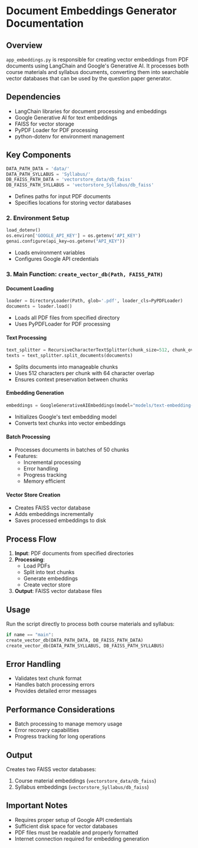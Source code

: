 # Document Embeddings Generator Documentation

## Overview

`app_embeddings.py` is responsible for creating vector embeddings from PDF documents using LangChain and Google's Generative AI. It processes both course materials and syllabus documents, converting them into searchable vector databases that can be used by the question paper generator.

## Dependencies

- LangChain libraries for document processing and embeddings
- Google Generative AI for text embeddings
- FAISS for vector storage
- PyPDF Loader for PDF processing
- python-dotenv for environment management

## Key Components

```python
DATA_PATH_DATA = 'data/'
DATA_PATH_SYLLABUS = 'Syllabus/'
DB_FAISS_PATH_DATA = 'vectorstore_data/db_faiss'
DB_FAISS_PATH_SYLLABUS = 'vectorstore_Syllabus/db_faiss'
```

- Defines paths for input PDF documents
- Specifies locations for storing vector databases

### 2. Environment Setup

```python
load_dotenv()
os.environ['GOOGLE_API_KEY'] = os.getenv('API_KEY')
genai.configure(api_key=os.getenv("API_KEY"))
```

- Loads environment variables
- Configures Google API credentials

### 3. Main Function: `create_vector_db(Path, FAISS_PATH)`

#### Document Loading

```python
loader = DirectoryLoader(Path, glob='.pdf', loader_cls=PyPDFLoader)
documents = loader.load()
```

- Loads all PDF files from specified directory
- Uses PyPDFLoader for PDF processing

#### Text Processing

```python
text_splitter = RecursiveCharacterTextSplitter(chunk_size=512, chunk_overlap=64)
texts = text_splitter.split_documents(documents)
```

- Splits documents into manageable chunks
- Uses 512 characters per chunk with 64 character overlap
- Ensures context preservation between chunks

#### Embedding Generation

```python
embeddings = GoogleGenerativeAIEmbeddings(model="models/text-embedding-004")
```

- Initializes Google's text embedding model
- Converts text chunks into vector embeddings

#### Batch Processing

- Processes documents in batches of 50 chunks
- Features:
  - Incremental processing
  - Error handling
  - Progress tracking
  - Memory efficient

#### Vector Store Creation

- Creates FAISS vector database
- Adds embeddings incrementally
- Saves processed embeddings to disk

## Process Flow

1. **Input**: PDF documents from specified directories
2. **Processing**:
   - Load PDFs
   - Split into text chunks
   - Generate embeddings
   - Create vector store
3. **Output**: FAISS vector database files

## Usage

Run the script directly to process both course materials and syllabus:

```python
if name == "main":
create_vector_db(DATA_PATH_DATA, DB_FAISS_PATH_DATA)
create_vector_db(DATA_PATH_SYLLABUS, DB_FAISS_PATH_SYLLABUS)
```

## Error Handling

- Validates text chunk format
- Handles batch processing errors
- Provides detailed error messages

## Performance Considerations

- Batch processing to manage memory usage
- Error recovery capabilities
- Progress tracking for long operations

## Output

Creates two FAISS vector databases:

1. Course material embeddings (`vectorstore_data/db_faiss`)
2. Syllabus embeddings (`vectorstore_Syllabus/db_faiss`)

## Important Notes

- Requires proper setup of Google API credentials
- Sufficient disk space for vector databases
- PDF files must be readable and properly formatted
- Internet connection required for embedding generation
